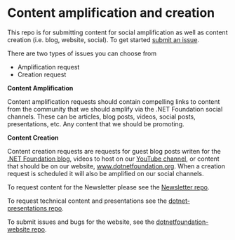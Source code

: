 # Content amplification and creation
This repo is for submitting content for social amplification as well as content creation (i.e. blog, website, social). To get started [submit an issue](https://github.com/dotnet-foundation/content/issues/new/choose). 

There are two types of issues you can choose from
- Amplification request
- Creation request

**Content Amplification**

Content amplification requests should contain compelling links to content from the community that we should amplify via the .NET Foundation social channels. These can be articles, blog posts, videos, social posts, presentations, etc. Any content that we should be promoting. 

**Content Creation**

Content creation requests are requests for guest blog posts writen for the [.NET Foundation blog](https://dotnetfoundation.org/blog), videos to host on our [YouTube channel](http://www.youtube.com/c/NETFoundation), or content that should be on our website, www.dotnetfoundation.org. When a creation request is scheduled it will also be amplified on our social channels.  

To request content for the Newsletter please see the [Newsletter repo](https://github.com/dotnet-foundation/newsletter).

To request technical content and presentations see the [dotnet-presentations repo](https://github.com/dotnet-presentations).

To submit issues and bugs for the website, see the [dotnetfoundation-website repo](https://github.com/dotnet-foundation/dotnetfoundation-website).
